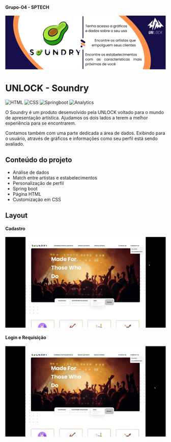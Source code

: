 #### Grupo-04 - SPTECH 

![Logo](https://raw.githubusercontent.com/Grupo-04/Grupo-04/main/UNlock/Identidade%20Visual/Banner%20UNLOCK.png)


# **UN**LOCK - Soundry
![HTML](https://img.shields.io/badge/Code-HTML-orange)
![CSS](https://img.shields.io/badge/Style-CSS-blue)
![Springboot](https://img.shields.io/badge/Code-Springboot-green)
![Analytics](https://img.shields.io/badge/Data-Analytics-yellow)

O Soundry é um produto desenvolvido pela UNLOCK voltado para o mundo de apresentação artística. Ajudamos os dois lados a terem a melhor experiência para se encontrarem. 

Contamos também com uma parte dedicada a área de dados. Exibindo para o usuário, através de gráficos e informações como seu perfil está sendo avaliado.


## Conteúdo do projeto

- Análise de dados 
- Match entre artistas e estabelecimentos 
- Personalização de perfil 
- Spring boot 
- Página HTML 
- Customização em CSS 


## Layout

#### Cadastro
![App Screenshot](https://raw.githubusercontent.com/Grupo-04/Grupo-04/main/UNlock/Identidade%20Visual/Cadastro.gif)


#### Login e Requisição
![App Screenshot](https://raw.githubusercontent.com/Grupo-04/Grupo-04/main/UNlock/Identidade%20Visual/PosLogin.gif)